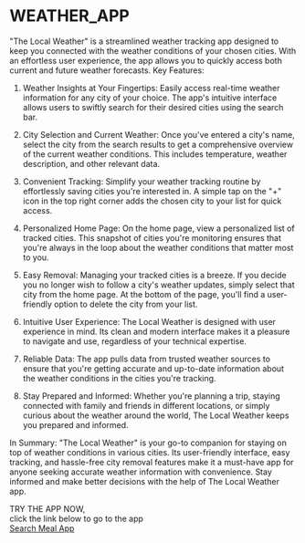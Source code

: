 
# WEATHER_APP
"The Local Weather" is a streamlined weather tracking app designed to keep you connected with the weather conditions of your chosen cities. With an effortless user experience, the app allows you to quickly access both current and future weather forecasts.
Key Features:

1. Weather Insights at Your Fingertips:
Easily access real-time weather information for any city of your choice. The app's intuitive interface allows users to swiftly search for their desired cities using the search bar.

2. City Selection and Current Weather:
Once you've entered a city's name, select the city from the search results to get a comprehensive overview of the current weather conditions. This includes temperature, weather description, and other relevant data.

3. Convenient Tracking:
Simplify your weather tracking routine by effortlessly saving cities you're interested in. A simple tap on the "+" icon in the top right corner adds the chosen city to your list for quick access.

4. Personalized Home Page:
On the home page, view a personalized list of tracked cities. This snapshot of cities you're monitoring ensures that you're always in the loop about the weather conditions that matter most to you.

5. Easy Removal:
Managing your tracked cities is a breeze. If you decide you no longer wish to follow a city's weather updates, simply select that city from the home page. At the bottom of the page, you'll find a user-friendly option to delete the city from your list.

6. Intuitive User Experience:
The Local Weather is designed with user experience in mind. Its clean and modern interface makes it a pleasure to navigate and use, regardless of your technical expertise.

7. Reliable Data:
The app pulls data from trusted weather sources to ensure that you're getting accurate and up-to-date information about the weather conditions in the cities you're tracking.

8. Stay Prepared and Informed:
Whether you're planning a trip, staying connected with family and friends in different locations, or simply curious about the weather around the world, The Local Weather keeps you prepared and informed.

In Summary:
"The Local Weather" is your go-to companion for staying on top of weather conditions in various cities. Its user-friendly interface, easy tracking, and hassle-free city removal features make it a must-have app for anyone seeking accurate weather information with convenience. Stay informed and make better decisions with the help of The Local Weather app.

TRY THE APP NOW,  
click the link below to go to the app  
[Search Meal App](https://sweatherr.netlify.app/)
